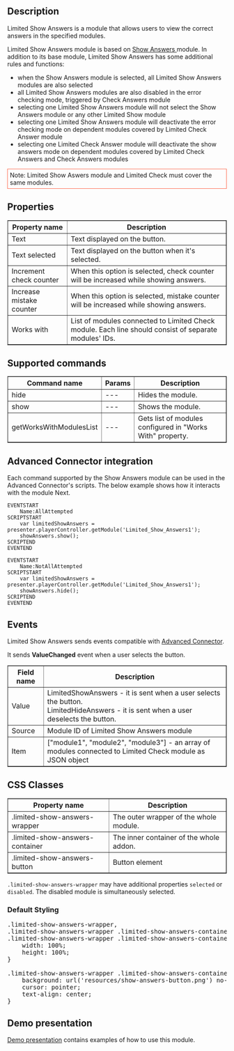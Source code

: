 ## Description

Limited Show Answers is a module that allows users to view the correct answers in the specified modules. 

Limited Show Answers module is based on <a href="/doc/page/Show-Answers">Show Answers </a>module. In addition to its base module, Limited Show Answers has some additional rules and functions:

* when the Show Answers module is selected, all Limited Show Answers modules are also selected
* all Limited Show Answers modules are also disabled in the error checking mode, triggered by Check Answers module
* selecting one Limited Show Answers module will not select the Show Answers module or any other Limited Show module
* selecting one Limited Show Answers module will deactivate the error checking mode on dependent modules covered by Limited Check Answer module
* selecting one Limited Check Answer module will deactivate the show answers mode on dependent modules covered by Limited Check Answers and Check Answers modules

<div style="border:1px solid Tomato; padding:5px; margin-bottom:21px;">
Note: Limited Show Aswers module and Limited Check must cover the same modules.
</div>

## Properties

<table border='1'>
    <tr>
        <th>Property name</th>
        <th>Description</th>
    </tr>
    <tr>
        <td>Text</td>
        <td>Text displayed on the button.</td>
    </tr>
    <tr>
        <td>Text selected</td>
        <td>Text displayed on the button when it's selected.</td>
    </tr>
    <tr>
        <td>Increment check counter</td>
        <td>When this option is selected, check counter will be increased while showing answers.</td>
    </tr>
	<tr>
        <td>Increase mistake counter</td>
        <td>When this option is selected, mistake counter will be increased while showing answers.</td>
    </tr>
    <tr>
        <td>Works with</td>
        <td>List of modules connected to Limited Check module. Each line should consist of separate modules' IDs.</td>
    </tr>
</table>

## Supported commands

<table border='1'>
    <tr>
        <th>Command name</th>
        <th>Params</th>
        <th>Description</th>
    </tr>
    <tr>
        <td>hide</td>
        <td>---</td>
        <td>Hides the module.</td>
    </tr>
    <tr>
        <td>show</td>
        <td>---</td>
        <td>Shows the module.</td>
    </tr>
    <tr>
        <td>getWorksWithModulesList</td>
        <td>---</td>
        <td>Gets list of modules configured in "Works With" property.</td>
    </tr>
</table>

## Advanced Connector integration

Each command supported by the Show Answers module can be used in the Advanced Connector's scripts. The below example shows how it interacts with the module Next.

    EVENTSTART
        Name:AllAttempted
    SCRIPTSTART
        var limitedShowAnswers = presenter.playerController.getModule('Limited_Show_Answers1');
        showAnswers.show();
    SCRIPTEND
    EVENTEND
	
	EVENTSTART
        Name:NotAllAttempted
	SCRIPTSTART
        var limitedShowAnswers = presenter.playerController.getModule('Limited_Show_Answers1');
        showAnswers.hide();
	SCRIPTEND
	EVENTEND

## Events
Limited Show Answers sends events compatible with [Advanced Connector](/doc/page/Advanced-Connector). 

It sends <b>ValueChanged</b> event when a user selects the button.

<table border='1'>
    <tr>
        <th>Field name</th>
        <th>Description</th>
    </tr>
    <tr>
        <td>Value</td>
        <td>
            LimitedShowAnswers - it is sent when a user selects the button.<br />
            LimitedHideAnswers - it is sent when a user deselects the button.
        </td>
    </tr>
    <tr>
        <td>Source</td>
        <td>Module ID of Limited Show Answers module</td>
    </tr>
    <tr>
        <td>Item</td>
        <td>["module1", "module2", "module3"] - an array of modules connected to Limited Check module as JSON object</td>
    </tr>
</table>

## CSS Classes

<table border='1'>
    <tr>
        <th>Property name</th>
        <th>Description</th>
    </tr>
	<tr>
        <td>.limited-show-answers-wrapper</td>
        <td>The outer wrapper of the whole module.</td>
    </tr>
    <tr>
        <td>.limited-show-answers-container</td>
        <td>The inner container of the whole addon.</td>
    </tr>
    <tr>
        <td>.limited-show-answers-button</td>
        <td>Button element</td>
    </tr>
</table>

`.limited-show-answers-wrapper` may have additional properties `selected` or `disabled`. The disabled module is simultaneously selected.

### Default Styling

<pre>
.limited-show-answers-wrapper,
.limited-show-answers-wrapper .limited-show-answers-container,
.limited-show-answers-wrapper .limited-show-answers-container .limited-show-answers-button {
    width: 100%;
    height: 100%;
}

.limited-show-answers-wrapper .limited-show-answers-container .limited-show-answers-button {
    background: url('resources/show-answers-button.png') no-repeat center;
    cursor: pointer;
    text-align: center;
}
</pre>

## Demo presentation
<a href="https://www.mauthor.com/embed/5358261977743360">Demo presentation</a> contains examples of how to use this module. 